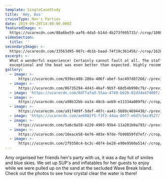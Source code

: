 ```yaml
---
template: SingleCaseStudy
title: 'Amy, Aus'
cruiseType: Hen's Parties
date: 2019-09-20T14:00:00.000Z
featuredImage: >-
  https://ucarecdn.com/08a6be59-aaf6-4da5-b14d-4b273f695715/-/crop/1080x1132/0,488/-/preview/-/enhance/27/
videoSection:
  title: ''
secondaryImage: >-
  https://ucarecdn.com/33563d95-907c-4b1b-baad-74f19c361456/-/crop/1620x1036/0,44/-/preview/-/enhance/22/
excerpt: >-
  What a wonderful experience! Certainly cannot fault at all. The staff were
  exceptional and the boat was even better than expected. Highly recommend!
gallery:
  - image: >-
      https://ucarecdn.com/939ec408-280a-406f-abef-5ac497d87268/-/preview/-/enhance/25/
  - image: >-
      https://ucarecdn.com/06735294-4d43-46af-9b5f-68d54b990c79/-/preview/-/enhance/7/
  - image: 'https://ucarecdn.com/0dffafad-55aa-4749-bb2b-82d34e47400f/'
  - image: >-
      https://ucarecdn.com/a98b32bb-ea3a-48cb-aeb9-e11334a009f9/-/crop/1080x1466/0,154/-/preview/-/enhance/35/
  - image: >-
      https://ucarecdn.com/a91f409f-5def-407c-aa41-5689c4694438/-/preview/-/enhance/16/
  - image: 'https://ucarecdn.com/ae6802f5-f3f2-44aa-80f7-e6d7c5ec4527/'
  - image: >-
      https://ucarecdn.com/5a6c9a58-e220-4903-95b4-11a281b0a793/-/preview/-/enhance/23/
  - image: >-
      https://ucarecdn.com/16eace58-6e76-403e-97de-fb90859fd7ef/-/crop/1001x1262/0,243/-/preview/-/enhance/50/
  - image: >-
      https://ucarecdn.com/2f9358c4-bc3c-4074-be28-e90e9560a514/-/crop/1080x1213/0,407/-/preview/-/enhance/22/
---
```

Amy organised her friends hen's party with us, it was a day full of smiles and blue skies. We set up SUP's and inflatables for her guests to enjoy while we were pulled up on the sand at the secluded Wave Break Island. Check out the photos to see how crystal clear the water is there!
